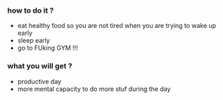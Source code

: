### how to do it ?
- eat healthy food so you are not tired when you are trying to wake up early 
- sleep early 
- go to FUking GYM !!!


### what you will get ?
- productive day
- more mental capacity to do more stuf during the day